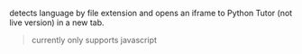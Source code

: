 detects language by file extension and opens an iframe to Python Tutor (not live version) in a new tab.

> currently only supports javascript
